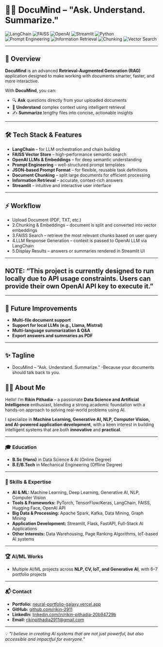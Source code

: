 # 📄🤖 DocuMind – "Ask. Understand. Summarize."

![LangChain](https://img.shields.io/badge/LangChain-%2300BFFF.svg?style=for-the-badge&logo=chainlink&logoColor=white)
![FAISS](https://img.shields.io/badge/FAISS-009688.svg?style=for-the-badge&logo=vector&logoColor=white)
![OpenAI](https://img.shields.io/badge/OpenAI-%2300A67E.svg?style=for-the-badge&logo=openai&logoColor=white)
![Streamlit](https://img.shields.io/badge/Streamlit-FF4B4B?style=for-the-badge&logo=streamlit&logoColor=white)
![Python](https://img.shields.io/badge/Python-3776AB.svg?style=for-the-badge&logo=python&logoColor=white)
![Prompt Engineering](https://img.shields.io/badge/Prompt%20Engineering-8A2BE2.svg?style=for-the-badge&logo=json&logoColor=white)
![Information Retrieval](https://img.shields.io/badge/Information%20Retrieval-4682B4.svg?style=for-the-badge)
![Chunking](https://img.shields.io/badge/Chunking-FF8C00.svg?style=for-the-badge)
![Vector Search](https://img.shields.io/badge/Vector%20Search-6A5ACD.svg?style=for-the-badge)

---

## 🚀 Overview
**DocuMind** is an advanced **Retrieval-Augmented Generation (RAG)** application designed to make working with documents smarter, faster, and more interactive.

With **DocuMind**, you can:
- 🔍 **Ask** questions directly from your uploaded documents
- 🧠 **Understand** complex context using intelligent retrieval
- ✍ **Summarize** lengthy files into concise, actionable insights

---

## 🛠️ Tech Stack & Features
- **LangChain** – for LLM orchestration and chain building
- **FAISS Vector Store** – high-performance semantic search
- **OpenAI LLMs & Embeddings** – for deep semantic understanding
- **Prompt Engineering** – well-structured prompt templates
- **JSON-based Prompt Format** – for flexible, reusable task definitions
- **Document Chunking** – split large documents for efficient processing
- **Information Retrieval** – accurate, context-rich answers
- **Streamlit** – intuitive and interactive user interface

---


## ⚡ Workflow
- Upload Document (PDF, TXT, etc.)
- 2.Chunking & Embeddings – document is split and converted into vector embeddings
- 3.FAISS Search – retrieve the most relevant chunks based on user query
- 4.LLM Response Generation – context is passed to OpenAI LLM via LangChain
- 5.Display Results – answers or summaries rendered in Streamlit UI

---


## NOTE: “This project is currently designed to run locally due to API usage constraints. Users can provide their own OpenAI API key to execute it.”


---

## 🌟 Future Improvements
- **Multi-file document support**
- **Support for local LLMs (e.g., Llama, Mistral)**
- **Multi-language summarization & Q&A**
- **Export answers and summaries as PDF**

---

## ✨ Tagline
- DocuMind – “Ask. Understand. Summarize.”
-Because your documents should talk back to you.

## 👨‍💻 About Me

Hello! I’m **Rikin Pithadia** – a passionate **Data Science and Artificial Intelligence** enthusiast, blending a strong academic foundation with a hands-on approach to solving real-world problems using AI.

I specialize in **Machine Learning, Generative AI, NLP, Computer Vision, and AI-powered application development**, with a keen interest in building intelligent systems that are both **innovative** and **practical**.

---

### 🎓 Education
- **B.Sc (Hons)** in Data Science & AI (Online Degree)  
- **B.E/B.Tech** in Mechanical Engineering (Offline Degree)  

---

### 💼 Skills & Expertise
- **AI & ML:** Machine Learning, Deep Learning, Generative AI, NLP, Computer Vision  
- **Tools & Frameworks:** PyTorch, TensorFlow/Keras, LangChain, FAISS, Hugging Face, OpenAI API  
- **Big Data & Processing:** Apache Spark, Kafka, Data Mining, Graph Mining  
- **Application Development:** Streamlit, Flask, FastAPI, Full-Stack AI Applications  
- **Other Interests:** Data Warehousing, Page Ranking Algorithms, IoT-based AI systems

---

### 🏆 AI/ML Works
- Multiple AI/ML projects across **NLP, CV, IoT, and Generative AI**, with 6–7 portfolio projects

---

### 📬 Contact
- **Portfolio:** [neural-portfolio-galaxy.vercel.app](https://neural-portfolio-galaxy.vercel.app/)  
- **GitHub:** [github.com/rikin-2911](https://github.com/rikin-2911)  
- **LinkedIn:** [linkedin.com/in/rikin-pithadia-20b94729b](http://www.linkedin.com/in/rikin-pithadia-20b94729b)  
- **Email:** rikinpithadia2911@gmail.com  

---

💡 *"I believe in creating AI systems that are not just powerful, but also accessible and impactful for everyone."*

